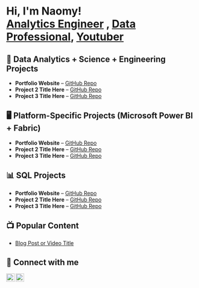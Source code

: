 <h1>Hi, I'm Naomy! <br/>
  <a href="https://github.com/NaomyChemungor/">Analytics Engineer</a> ,
  <a href ="https://www.linkedin.com/in/naomy-chemungor/")>Data Professional</a>,
  <a href="https://github.com/NaomyChemungor">Youtuber</a>
</h1>

<!-- DATA SCIENCE PROJECTS -->
<h2>🧠 Data Analytics + Science + Engineering  Projects</h2>
<ul>
  <li><b>Portfolio Website</b> – <a href="https://github.com/NaomyChemungor/portfolio">GitHub Repo</a></li>
  <li><b>Project 2 Title Here</b> – <a href="https://github.com/NaomyChemungor/Project2">GitHub Repo</a></li>
  <li><b>Project 3 Title Here</b> – <a href="https://github.com/NaomyChemungor/Project3">GitHub Repo</a></li>
</ul>



<!-- PLATFORM-SPECIFIC PROJECTS -->
<h2>🖥️ Platform-Specific Projects (Microsoft Power BI + Fabric)</h2>
<ul>
  <li><b>Portfolio Website</b> – <a href="https://github.com/NaomyChemungor/portfolio">GitHub Repo</a></li>
  <li><b>Project 2 Title Here</b> – <a href="https://github.com/NaomyChemungor/Project2">GitHub Repo</a></li>
  <li><b>Project 3 Title Here</b> – <a href="https://github.com/NaomyChemungor/Project3">GitHub Repo</a></li>
</ul>

<!-- ANALYTICS ENGINEERING PROJECTS -->
<h2>📊 SQL Projects</h2>
<ul>
  <li><b>Portfolio Website</b> – <a href="https://github.com/NaomyChemungor/portfolio">GitHub Repo</a></li>
  <li><b>Project 2 Title Here</b> – <a href="https://github.com/NaomyChemungor/Project2">GitHub Repo</a></li>
  <li><b>Project 3 Title Here</b> – <a href="https://github.com/NaomyChemungor/Project3">GitHub Repo</a></li>
</ul>
<!-- POPULAR CONTENT -->
<h2>📺 Popular Content</h2>
<ul>
  <li><a href="https://your-link.com">Blog Post or Video Title</a></li>
</ul>

<!-- CONNECT WITH ME -->
<h2>🤳 Connect with me</h2>
<p>
  <a href="https://www.linkedin.com/in/naomychemungor/">
    <img align="left" alt="NaomyChemungor | LinkedIn" width="22px" src="https://cdn.jsdelivr.net/npm/simple-icons@v3/icons/linkedin.svg" />
  </a>
  <a href="https://github.com/NaomyChemungor">
    <img align="left" alt="NaomyChemungor | GitHub" width="22px" src="https://cdn.jsdelivr.net/npm/simple-icons@v3/icons/github.svg" />
  </a>
</p>

<!---
- 👀 Passionate about Data Engineering and AI
- 🌱 Actively advancing my skills in Python, SQL and Cloud Computing
- 💞️ Open to collaboration opportunities in the field of Data and AI
- 📫  Connect with me on LinkedIn: Naomy Chemungor


NaomyChemungor/NaomyChemungor is a ✨ special ✨ repository because its `README.md` (this file) appears on your GitHub profile.
You can click the Preview link to take a look at your changes.
--->
